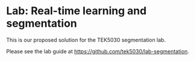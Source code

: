 # Lab: Real-time learning and segmentation
This is our proposed solution for the TEK5030 segmentation lab.

Please see the lab guide at https://github.com/tek5030/lab-segmentation.